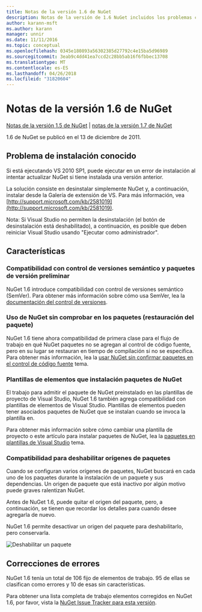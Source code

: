 ```yaml
---
title: Notas de la versión 1.6 de NuGet
description: Notas de la versión de 1.6 NuGet incluidos los problemas conocidos, correcciones de errores, las funciones agregadas y dcr.
author: karann-msft
ms.author: karann
manager: unnir
ms.date: 11/11/2016
ms.topic: conceptual
ms.openlocfilehash: 0345e180893a56302385d27792c4e15ba5d96989
ms.sourcegitcommit: 3eab9c4dd41ea7ccd2c28bb5ab16f6fbbec13708
ms.translationtype: MT
ms.contentlocale: es-ES
ms.lasthandoff: 04/26/2018
ms.locfileid: "31820604"
---
```

 # <a name="nuget-16-release-notes"></a>Notas de la versión 1.6 de NuGet

[Notas de la versión 1.5 de NuGet](../release-notes/nuget-1.5.md) | [notas de la versión 1.7 de NuGet](../release-notes/nuget-1.7.md)

1.6 de NuGet se publicó en el 13 de diciembre de 2011.

## <a name="known-installation-issue"></a>Problema de instalación conocido
Si está ejecutando VS 2010 SP1, puede ejecutar en un error de instalación al intentar actualizar NuGet si tiene instalada una versión anterior.

La solución consiste en desinstalar simplemente NuGet y, a continuación, instalar desde la Galería de extensión de VS.  Para más información, vea [http://support.microsoft.com/kb/2581019](http://support.microsoft.com/kb/2581019).

Nota: Si Visual Studio no permiten la desinstalación (el botón de desinstalación está deshabilitado), a continuación, es posible que deben reiniciar Visual Studio usando "Ejecutar como administrador".

## <a name="features"></a>Características

### <a name="support-for-semantic-versioning-and-prerelease-packages"></a>Compatibilidad con control de versiones semántico y paquetes de versión preliminar
NuGet 1.6 introduce compatibilidad con control de versiones semántico (SemVer). Para obtener más información sobre cómo usa SemVer, lea la [documentación del control de versiones](../create-packages/prerelease-packages.md).

### <a name="using-nuget-without-checking-in-packages-package-restore"></a>Uso de NuGet sin comprobar en los paquetes (restauración del paquete)
NuGet 1.6 tiene ahora compatibilidad de primera clase para el flujo de trabajo en qué NuGet paquetes no se agregan al control de código fuente, pero en su lugar se restauran en tiempo de compilación si no se especifica. Para obtener más información, lea la [usar NuGet sin confirmar paquetes en el control de código fuente](../consume-packages/packages-and-source-control.md) tema.

### <a name="item-templates-that-install-nuget-packages"></a>Plantillas de elementos que instalación paquetes de NuGet
El trabajo para admitir el paquete de NuGet preinstalado en las plantillas de proyecto de Visual Studio, NuGet 1.6 también agrega compatibilidad con plantillas de elementos de Visual Studio. Plantillas de elementos pueden tener asociados paquetes de NuGet que se instalan cuando se invoca la plantilla en.

Para obtener más información sobre cómo cambiar una plantilla de proyecto o este artículo para instalar paquetes de NuGet, lea la [paquetes en plantillas de Visual Studio](../visual-studio-extensibility/visual-studio-templates.md) tema.

### <a name="support-for-disabling-package-sources"></a>Compatibilidad para deshabilitar orígenes de paquetes
Cuando se configuran varios orígenes de paquetes, NuGet buscará en cada uno de los paquetes durante la instalación de un paquete y sus dependencias. Un origen de paquete que está inactivo por algún motivo puede graves ralentizan NuGet.

Antes de NuGet 1.6, puede quitar el origen del paquete, pero, a continuación, se tienen que recordar los detalles para cuando desee agregarla de nuevo.

NuGet 1.6 permite desactivar un origen del paquete para deshabilitarlo, pero conservarla.

![Deshabilitar un paquete](./media/package-source-with-disabled-source.png)

## <a name="bug-fixes"></a>Correcciones de errores
NuGet 1.6 tenía un total de 106 fijo de elementos de trabajo. 95 de ellas se clasifican como errores y 10 de esas sin características.

Para obtener una lista completa de trabajo elementos corregidos en NuGet 1.6, por favor, vista la [NuGet Issue Tracker para esta versión](http://nuget.codeplex.com/workitem/list/advanced?keyword=&status=Closed&type=All&priority=All&release=NuGet%201.6&assignedTo=All&component=All&sortField=Votes&sortDirection=Descending&page=0).
